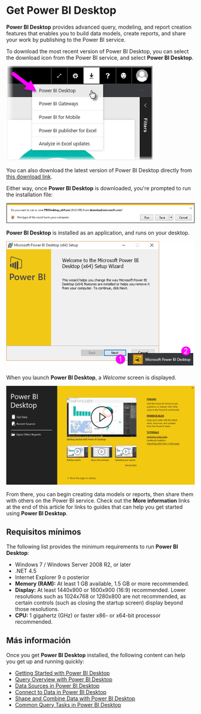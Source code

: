 <properties
   pageTitle="Get Power BI Desktop"
   description="Download and install Power BI Desktop"
   services="powerbi"
   documentationCenter=""
   authors="davidiseminger"
   manager="mblythe"
   backup=""
   editor=""
   tags=""
   qualityFocus="monitoring"
   qualityDate="03/31/2016"/>

<tags
   ms.service="powerbi"
   ms.devlang="NA"
   ms.topic="get-started-article"
   ms.tgt_pltfrm="NA"
   ms.workload="powerbi"
   ms.date="09/29/2016"
   ms.author="davidi"/>
# Get Power BI Desktop

<bpt id="p1">**</bpt>Power BI Desktop<ept id="p1">**</ept> provides advanced query, modeling, and report creation features that enables you to build data models, create reports, and share your work by publishing to the Power BI service.

To download the most recent version of Power BI Desktop, you can select the download icon from the Power BI service, and select <bpt id="p1">**</bpt>Power BI Desktop<ept id="p1">**</ept>.

![](media/powerbi-desktop-get-the-desktop/GetPBID_Downloads.png)

You can also download the latest version of Power BI Desktop directly from <bpt id="p1">[</bpt>this download link<ept id="p1">](https://powerbi.microsoft.com/desktop)</ept>.

Either way, once <bpt id="p1">**</bpt>Power BI Desktop<ept id="p1">**</ept> is downloaded, you're prompted to run the installation file:

![](media/powerbi-desktop-get-the-desktop/GetPBID_3.png)

<bpt id="p1">**</bpt>Power BI Desktop<ept id="p1">**</ept> is installed as an application, and runs on your desktop.

![](media/powerbi-desktop-getting-started/Designer_GSG_Install.png)

When you launch <bpt id="p1">**</bpt>Power BI Desktop<ept id="p1">**</ept>, a <bpt id="p2">*</bpt>Welcome<ept id="p2">*</ept> screen is displayed.

![](media/powerbi-desktop-getting-started/Designer_GSG_StartSplashScreen.png)

From there, you can begin creating data models or reports, then share them with others on the Power BI service. Check out the <bpt id="p1">**</bpt>More information<ept id="p1">**</ept> links at the end of this article for links to guides that can help you get started using <bpt id="p2">**</bpt>Power BI Desktop<ept id="p2">**</ept>.

## Requisitos mínimos

The following list provides the minimum requirements to run <bpt id="p1">**</bpt>Power BI Desktop<ept id="p1">**</ept>:

-    Windows 7 / Windows Server 2008 R2, or later
-    .NET 4.5
-    Internet Explorer 9 o posterior
-    <bpt id="p1">**</bpt>Memory (RAM):<ept id="p1">**</ept> At least 1 GB available, 1.5 GB or more recommended.
-    <bpt id="p1">**</bpt>Display:<ept id="p1">**</ept> At least 1440x900 or 1600x900 (16:9) recommended. Lower resolutions such as 1024x768 or 1280x800 are not recommended, as certain controls (such as closing the startup screen) display beyond those resolutions.
-    <bpt id="p1">**</bpt>CPU:<ept id="p1">**</ept> 1 gigahertz (GHz) or faster x86- or x64-bit processor recommended.

## Más información

Once you get <bpt id="p1">**</bpt>Power BI Desktop<ept id="p1">**</ept> installed, the following content can help you get up and running quickly:

-   [Getting Started with Power BI Desktop](powerbi-desktop-getting-started.md)
-   [Query Overview with Power BI Desktop](powerbi-desktop-query-overview.md)
-   [Data Sources in Power BI Desktop](powerbi-desktop-data-sources.md)
-   [Connect to Data in Power BI Desktop](powerbi-desktop-connect-to-data.md)
-   [Shape and Combine Data with Power BI Desktop](powerbi-desktop-shape-and-combine-data.md)
-   [Common Query Tasks in Power BI Desktop](powerbi-desktop-common-query-tasks.md)   

